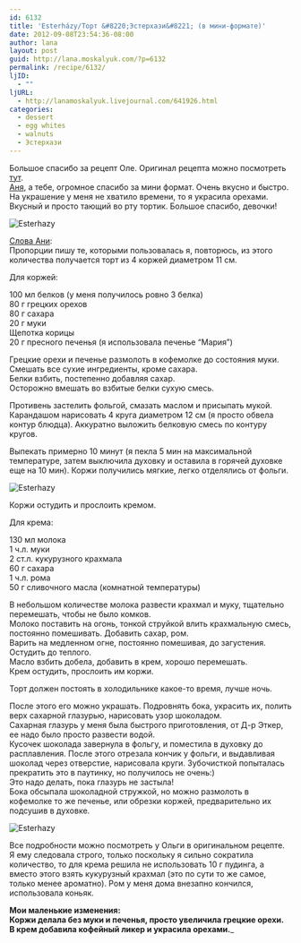 ```yaml
---
id: 6132
title: 'Esterházy/Торт &#8220;Эстерхази&#8221; (в мини-формате)'
date: 2012-09-08T23:54:36-08:00
author: lana
layout: post
guid: http://lana.moskalyuk.com/?p=6132
permalink: /recipe/6132/
ljID:
  - ""
ljURL:
  - http://lanamoskalyuk.livejournal.com/641926.html
categories:
  - dessert
  - egg whites
  - walnuts
  - Эстерхази
---
```

Большое спасибо за рецепт Оле. Оригинал рецепта можно посмотреть [тут](http://olala60.livejournal.com/35461.html).  
[Аня](http://snova-anechka.livejournal.com/83126.html), а тебе, огромное спасибо за мини формат. Очень вкусно и быстро. На украшение у меня не хватило времени, то я украсила орехами. Вкусный и просто тающий во рту тортик. Большое спасибо, девочки!

![Esterhazy](http://farm9.staticflickr.com/8303/7960655464_f83818be72_c.jpg) 

[Слова Ани](http://snova-anechka.livejournal.com/83126.html):  
Пропорции пишу те, которыми пользовалась я, повторюсь, из этого количества получается торт из 4 коржей диаметром 11 см.

Для коржей:

100 мл белков (у меня получилось ровно 3 белка)  
80 г грецких орехов  
80 г сахара  
20 г муки  
Щепотка корицы  
20 г пресного печенья (я использовала печенье &#8220;Мария&#8221;)

Грецкие орехи и печенье размолоть в кофемолке до состояния муки. Смешать все сухие ингредиенты, кроме сахара.  
Белки взбить, постепенно добавляя сахар.  
Осторожно вмешать во взбитые белки сухую смесь.

Противень застелить фольгой, смазать маслом и присыпать мукой. Карандашом нарисовать 4 круга диаметром 12 см (я просто обвела контур блюдца). Аккуратно выложить белковую смесь по контуру кругов.

Выпекать примерно 10 минут (я пекла 5 мин на максимальной температуре, затем выключила духовку и оставила в горячей духовке еще на 10 мин). Коржи получились мягкие, легко отделялись от фольги.

![Esterhazy](http://farm9.staticflickr.com/8175/7960655198_0f14137c9b_c.jpg) 

Коржи остудить и прослоить кремом.

Для крема:

130 мл молока  
1 ч.л. муки  
2 ст.л. кукурузного крахмала  
60 г сахара  
1 ч.л. рома  
50 г сливочного масла (комнатной температуры)

В небольшом количестве молока развести крахмал и муку, тщательно перемешать, чтобы не было комков.  
Молоко поставить на огонь, тонкой струйкой влить крахмальную смесь, постоянно помешивать. Добавить сахар, ром.  
Варить на медленном огне, постоянно помешивая, до загустения.  
Остудить до теплого.  
Масло взбить добела, добавить в крем, хорошо перемешать.  
Крем остудить, прослоить им коржи.

Торт должен постоять в холодильнике какое-то время, лучше ночь.

После этого его можно украшать. Подровнять бока, украсить их, полить верх сахарной глазурью, нарисовать узор шоколадом.  
Сахарная глазурь у меня была быстрого приготовления, от Д-р Эткер, ее надо было просто развести водой.  
Кусочек шоколада завернула в фольгу, и поместила в духовку до расплавления. После этого отрезала кончик у фольги, и выдавливая шоколад через отверстие, нарисовала круги. Зубочисткой попыталась прекратить это в паутинку, но получилось не очень:)  
Это надо делать, пока глазурь не застыла!  
Бока обсыпала шоколадной стружкой, но можно размолоть в кофемолке то же печенье, или обрезки коржей, предварительно их подсушив в духовке.

![Esterhazy](http://farm9.staticflickr.com/8435/7960657390_f741900e78_c.jpg) 

Все подробности можно посмотреть у Ольги в оригинальном рецепте. Я ему следовала строго, только поскольку я сильно сократила количество, то для крема решила не использовать 10 г пудинга, а вместо этого взять кукурузный крахмал (это по сути то же самое, только менее ароматно). Ром у меня дома внезапно кончился, использовала коньяк.

**Мои маленькие изменения:  
Коржи делала без муки и печенья, просто увеличила грецкие орехи.  
В крем добавила кофейный ликер и украсила орехами.**_</p>